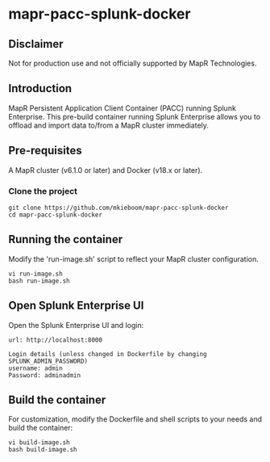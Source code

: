 # mapr-pacc-splunk-docker

## Disclaimer
Not for production use and not officially supported by MapR Technologies.

## Introduction
MapR Persistent Application Client Container (PACC) running Splunk Enterprise. This pre-build container running Splunk Enterprise allows you to offload and import data to/from a MapR cluster immediately.

## Pre-requisites
A MapR cluster (v6.1.0 or later) and Docker (v18.x or later).

### Clone the project
```
git clone https://github.com/mkieboom/mapr-pacc-splunk-docker
cd mapr-pacc-splunk-docker
```

## Running the container
Modify the 'run-image.sh' script to reflect your MapR cluster configuration.
```
vi run-image.sh
bash run-image.sh
```

## Open Splunk Enterprise UI
Open the Splunk Enterprise UI and login:
```
url: http://localhost:8000

Login details (unless changed in Dockerfile by changing SPLUNK_ADMIN_PASSWORD)
username: admin
Password: adminadmin
```

## Build the container
For customization, modify the Dockerfile and shell scripts to your needs and build the container:
```
vi build-image.sh
bash build-image.sh
```
